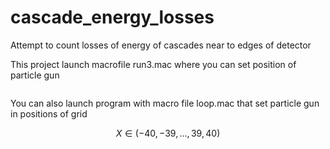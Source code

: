 # cascade_energy_losses
Attempt to count losses of energy of cascades near to edges of detector

This project launch macrofile run3.mac where you can set position of particle gun


```

```

You can also launch program with macro file loop.mac that set particle gun in positions of grid 
            
$$ X \in  (-40,-39, ... , 39, 40)  $$
